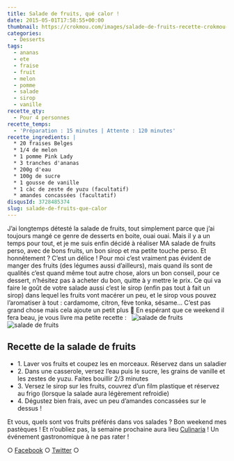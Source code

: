 ```yaml
---
title: Salade de fruits, qué calor !
date: 2015-05-01T17:58:55+00:00
thumbnail: https://crokmou.com/images/salade-de-fruits-recette-crokmou-blog-culinaire.jpg
categories:
  - Desserts
tags:
  - ananas
  - ete
  - fraise
  - fruit
  - melon
  - pomme
  - salade
  - sirop
  - vanille
recette_qty:
  - Pour 4 personnes
recette_temps:
  - 'Préparation : 15 minutes | Attente : 120 minutes'
recette_ingredients: |
  * 20 fraises Belges
  * 1/4 de melon
  * 1 pomme Pink Lady
  * 3 tranches d'ananas
  * 200g d'eau
  * 100g de sucre
  * 1 gousse de vanille
  * 1 càc de zeste de yuzu (facultatif)
  * amandes concassées (facultatif)
disqusId: 3728485374
slug: salade-de-fruits-que-calor
---
```


J’ai longtemps détesté la salade de fruits, tout simplement parce que j’ai toujours mangé ce genre de desserts en boite, ouai ouai. Mais il y a un temps pour tout, et je me suis enfin décidé à réaliser MA salade de fruits perso, avec de bons fruits, un bon sirop et ma petite touche perso. Et honnêtement ? C’est un délice ! Pour moi c’est vraiment pas évident de manger des fruits (des légumes aussi d’ailleurs), mais quand ils sont de qualités c’est quand même tout autre chose, alors un bon conseil, pour ce dessert, n’hésitez pas à acheter du bon, quitte à y mettre le prix. Ce qui va faire le goût de votre salade aussi c’est le sirop (enfin pas tout à fait un sirop) dans lequel les fruits vont macérer un peu, et le sirop vous pouvez l’aromatiser à tout : cardamome, citron, fève tonka, sésame… C’est pas grand chose mais cela ajoute un petit plus 🙂 En espérant que ce weekend il fera beau, je vous livre ma petite recette :   ![salade de fruits](https://crokmou.com/images/salade-de-fruits-recette-crokmou-blog-culinaire-2_fsstol.jpg)![salade de fruits](https://crokmou.com/images/salade-de-fruits-recette-crokmou-blog-culinaire-1_wfenvy.jpg)

## Recette de la salade de fruits

* 1\. Laver vos fruits et coupez les en morceaux. Réservez dans un saladier
* 2\. Dans une casserole, versez l’eau puis le sucre, les grains de vanille et les zestes de yuzu. Faites bouillir 2/3 minutes
* 3\. Versez le sirop sur les fruits, couvrez d’un film plastique et réservez au frigo (lorsque la salade aura légèrement refroidie)
* 4\. Dégustez bien frais, avec un peu d’amandes concassées sur le dessus !

Et vous, quels sont vos fruits préférés dans vos salades ? Bon weekend mes pastèques ! Et n’oubliez pas, la semaine prochaine aura lieu [Culinaria](http://www.crokmou.com/culinaria-2014-un-sacre-festin/) ! Un événement gastronomique à ne pas rater !

○ [Facebook](https://www.facebook.com/crokmou.blog) ○ [Twitter](https://twitter.com/Crokmou) ○
